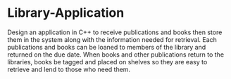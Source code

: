 # Library-Application
Design an application in C++ to receive publications and books then store them in the system along with the information needed for retrieval.
Each publications and books can be loaned to members of the library and returned on the due date.
When books and other publications return to the  libraries, books be tagged and placed on shelves so they are easy to retrieve and lend to those who need them.
